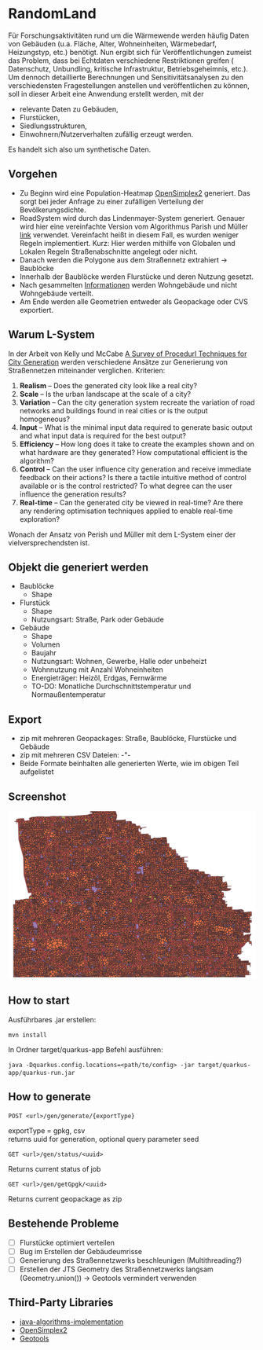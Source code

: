 # RandomLand

Für Forschungsaktivitäten rund um die Wärmewende werden häufig Daten von Gebäuden (u.a. Fläche, Alter, Wohneinheiten,
Wärmebedarf, Heizungstyp, etc.) benötigt.
Nun ergibt sich für Veröffentlichungen zumeist das Problem, dass bei Echtdaten verschiedene Restriktionen greifen (
Datenschutz, Unbundling, kritische Infrastruktur, Betriebsgeheimnis, etc.).
Um dennoch detaillierte Berechnungen und Sensitivitätsanalysen zu den verschiedensten Fragestellungen anstellen und
veröffentlichen zu können, soll in dieser Arbeit eine Anwendung erstellt werden, mit der

- relevante Daten zu Gebäuden,
- Flurstücken,
- Siedlungsstrukturen,
- Einwohnern/Nutzerverhalten zufällig erzeugt werden.

Es handelt sich also um synthetische Daten.

## Vorgehen

- Zu Beginn wird eine Population-Heatmap [OpenSimplex2](https://github.com/phishman3579/java-algorithms-implementation)
  generiert. Das sorgt bei jeder Anfrage zu einer zufälligen Verteilung der Bevölkerungsdichte.
- RoadSystem wird durch das Lindenmayer-System generiert. Genauer wird hier eine vereinfachte Version vom
  Algorithmus Parish und Müller [link](https://cgl.ethz.ch/Downloads/Publications/Papers/2001/p_Par01.pdf) verwendet.
  Vereinfacht heißt in diesem Fall, es wurden weniger Regeln implementiert. Kurz: Hier
  werden mithilfe von Globalen und Lokalen Regeln Straßenabschnitte angelegt oder nicht.
- Danach werden die Polygone aus dem Straßennetz extrahiert -> Baublöcke
- Innerhalb der Baublöcke werden Flurstücke und deren Nutzung gesetzt.
- Nach
  gesammelten [Informationen](https://www.gebaeudeforum.de/wissen/zahlen-daten/gebaeudereport-2023/interaktive-diagramme/kapitel-1/)
  werden Wohngebäude und nicht Wohngebäude verteilt.
- Am Ende werden alle Geometrien entweder als Geopackage oder CVS exportiert.

## Warum L-System

In der Arbeit von Kelly und
McCabe [A Survey of Procedurl Techniques for City Generation](http://www.citygen.net/files/Procedural_City_Generation_Survey.pdf)
werden verschiedene Ansätze zur Generierung von Straßennetzen miteinander verglichen.
Kriterien:

1. **Realism** – Does the generated city look like a real city?
2. **Scale** – Is the urban landscape at the scale of a city?
3. **Variation** – Can the city generation system recreate the
   variation of road networks and buildings found in real cities or
   is the output homogeneous?
4. **Input** – What is the minimal input data required to generate
   basic output and what input data is required for the best
   output?
5. **Efficiency** – How long does it take to create the examples
   shown and on what hardware are they generated? How
   computational efficient is the algorithm?
6. **Control** – Can the user influence city generation and receive
   immediate feedback on their actions? Is there a tactile intuitive
   method of control available or is the control restricted? To
   what degree can the user influence the generation results?
7. **Real-time** – Can the generated city be viewed in real-time?
   Are there any rendering optimisation techniques applied to
   enable real-time exploration?

Wonach der Ansatz von Perish und Müller mit dem L-System einer der vielversprechendsten ist.

## Objekt die generiert werden

- Baublöcke
    - Shape
- Flurstück
    - Shape
    - Nutzungsart: Straße, Park oder Gebäude
- Gebäude
    - Shape
    - Volumen
    - Baujahr
    - Nutzungsart: Wohnen, Gewerbe, Halle oder unbeheizt
    - Wohnnutzung mit Anzahl Wohneinheiten
    - Energieträger: Heizöl, Erdgas, Fernwärme
    - TO-DO: Monatliche Durchschnittstemperatur und Normaußentemperatur

## Export

- zip mit mehreren Geopackages: Straße, Baublöcke, Flurstücke und Gebäude
- zip mit mehreren CSV Dateien: -"-
- Beide Formate beinhalten alle generierten Werte, wie im obigen Teil aufgelistet

## Screenshot

<img src="screenshot.png" alt="screenshot">

## How to start

Ausführbares .jar erstellen:

 ```
 mvn install
 ```

In Ordner target/quarkus-app Befehl ausführen:

 ```
 java -Dquarkus.config.locations=<path/to/config> -jar target/quarkus-app/quarkus-run.jar
 ```

## How to generate

```
POST <url>/gen/generate/{exportType}
```

exportType = gpkg, csv   
returns uuid for generation, optional query parameter seed

```
GET <url>/gen/status/<uuid>
```

Returns current status of job

```
GET <url>/gen/getGpgk/<uuid>
```

Returns current geopackage as zip

## Bestehende Probleme

- [ ] Flurstücke optimiert verteilen
- [ ] Bug im Erstellen der Gebäudeumrisse
- [ ] Generierung des Straßennetzwerks beschleunigen (Multithreading?)
- [ ] Erstellen der JTS Geometry des Straßennetzwerks langsam (Geometry.union()) -> Geotools vermindert verwenden

## Third-Party Libraries

- [java-algorithms-implementation](https://github.com/phishman3579/java-algorithms-implementation)
- [OpenSimplex2](https://github.com/KdotJPG/OpenSimplex2)
- [Geotools](https://www.geotools.org/)


